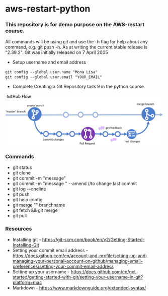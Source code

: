 # aws-restart-python
###  This repository is for demo purpose on the AWS-restart course.

All commands will be using git and use the -h flag for help about any command, e.g. git push -h.
As at writing the current stable release is "2.39.2".
Git was initially released on 7 April 2005
- Setup username and email address

```
git config --global user.name "Mona Lisa"
git config --global user.email "YOUR_EMAIL" 
```
-  Complete Creating a Git Repository task 9 in the python course

![GitHub Flow Image](git.png)
### Commands
- git status
- git clone
- git commit -m "message"
- git commit -m "message " --amend //to change last commit
- git log --oneline
- git push
- git help config
- git merge "" branchname
- git fetch && git merge
- git pull


### Resources
- Installing git - https://git-scm.com/book/en/v2/Getting-Started-Installing-Git
- Setting your commit email address - https://docs.github.com/en/account-and-profile/setting-up-and-managing-your-personal-account-on-github/managing-email-preferences/setting-your-commit-email-address
- Setting up your username - https://docs.github.com/en/get-started/getting-started-with-git/setting-your-username-in-git?platform=mac
- Markdown - https://www.markdownguide.org/extended-syntax/

